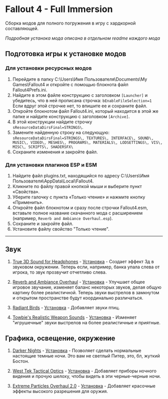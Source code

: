 # Fallout 4 - Full Immersion
Сборка модов для полного погружения в игру с хардкорной составляющей.

*Подробная устанока мода описана в отдельном readme каждого мода*

## Подготовка игры к установке модов

### Для установки ресурсных модов

1. Перейдите в папку C:\Users\Имя Пользователя\Documents\My Games\Fallout4 и откройте с помощью блокнота файл Fallout4Prefs.ini.
1. Найдите в этом файле конструкцию с заголовком `[Launcher]` и убедитесь, что в ней прописана строчка: `bEnableFileSelection=1` Если вдруг этой строчке нет, то впишите ее и сохраните файл.
1. Откройте блокнотом файл Fallout4.ini, который находится в этой же папке и найдите конструкцию с заголовком `[Archive]`.
1. В этой конструкции найдите строчку `sResourceDataDirsFinal=STRINGS\`.
1. Замените найденную строку на следующую:
`sResourceDataDirsFinal=STRINGS\, TEXTURES\, INTERFACE\, SOUND\, MUSIC\, VIDEO\, MESHES\, PROGRAMS\, MATERIALS\, LODSETTINGS\, VIS\, MISC\, SCRIPTS\, SHADERSFX\`
1. Сохраните изменения и закройте файл.

### Для установки плагинов ESP и ESM

1. Найдите файл plugins.txt, находящийся по адресу C:\Users\Имя Пользователя\AppData\Local\Fallout4.
1. Кликните по файлу правой кнопкой мыши и выберите пункт «Свойства».
1. Уберите галочку с пункта «Только чтение» и нажмите кнопку «Применить».
1. Откройте файл блокнотом и сразу после строчки Fallout4.esm, вставьте полное название скачанного мода с расширением (например, `Reverb and Ambiance Overhaul.esp`).
1. Сохраните и закройте файл.
1. Установите файлу свойство "Только чтение".

------------------------------------------------------

## Звук

<!-- 1. []() - [Установка]() - -->

1. [True 3D Sound for Headphones](https://rd.nexusmods.com/fallout4/mods/19680/?) - [Установка](https://github.com/lomeat/full-immersion/tree/master/True%203D%20Sound%20for%20Headphones) - Создает эффект 3д в звуковом окружении. Теперь если, например, банка упала слева от игрока, то звук прозвучит отчетливо слева.

1. [Reverb and Ambiance Overhaul](https://rd.nexusmods.com/fallout4/mods/10189/?) - [Установка](https://github.com/lomeat/full-immersion/tree/master/Reverb%20and%20Ambiance%20Overhaul%20-%20ALL%20DLC) - Улучшает общее игровое звучание, изменяет баланс некоторых звуков, делая общую картину более реалистичной. Теперь звуки выстрелов в замкнутом и открытом пространстве будут координально различаться.

1. [Radiant Birds](https://rd.nexusmods.com/fallout4/mods/2397/?) - [Установка](https://github.com/lomeat/full-immersion/tree/master/Radiant%20Birds%20v0.5) - Добавляет звуки птиц.

1. [Towbie's Realistic Weapon Sounds](https://rd.nexusmods.com/fallout4/mods/130/?) - [Установка](https://github.com/lomeat/full-immersion/tree/master/Towbie's%20Realistic%20Firearms) - Изменяет "игрушечные" звуки выстрелов на более реалистичные и приятные.

## Графика, освещение, окружение

1. [Darker Nights](https://rd.nexusmods.com/fallout4/mods/191/?) - [Установка](https://github.com/lomeat/full-immersion/tree/master/Darker%20Nights) - Позволяет сделать нормальные настоящие темные ночи. Это вам не светлый Питер, это, бл, жуткий Бостон.

1. [West Tek Tactical Optics](https://rd.nexusmods.com/fallout4/mods/12220/?) - [Установка](https://github.com/lomeat/full-immersion/tree/master/West%20Tek%20Tactical%20Optics%20v2.0.1) - Добавляет приборы ночного видения и прочую шелоху, чтобы видеть в эти черные-черные ночи.

1. [Extreme Particles Overhaul 2.0](https://rd.nexusmods.com/fallout4/mods/24159/?) - [Установка]() - Добавляет красочные эффекты высокого разрешения для оружия.
